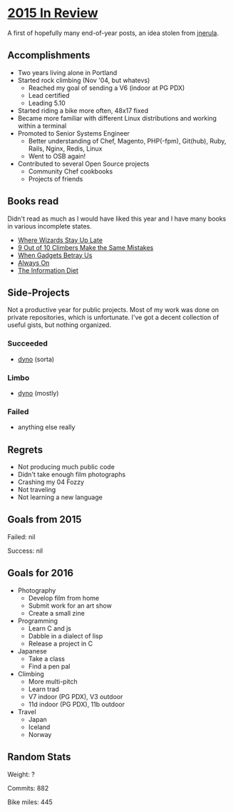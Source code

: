 # [2015 In Review](/yearly)

A first of hopefully many end-of-year posts, an idea stolen from [jnerula](http://qpfiffer.com/posts/2015-01-01-2014_in_review).

## Accomplishments

* Two years living alone in Portland
* Started rock climbing (Nov '04, but whatevs)
    * Reached my goal of sending a V6 (indoor at PG PDX)
    * Lead certified
    * Leading 5.10
* Started riding a bike more often, 48x17 fixed
* Became more familiar with different Linux distributions and working within a terminal
* Promoted to Senior Systems Engineer
    * Better understanding of Chef, Magento, PHP(-fpm), Git(hub), Ruby, Rails, Nginx, Redis, Linux
    * Went to OSB again!
* Contributed to several Open Source projects
    * Community Chef cookbooks
    * Projects of friends

## Books read
Didn't read as much as I would have liked this year and I have many books in various incomplete states.

* [Where Wizards Stay Up Late](http://amzn.com/0684832674)
* [9 Out of 10 Climbers Make the Same Mistakes](http://amzn.com/095642810X)
* [When Gadgets Betray Us](http://amzn.com/0465031382)
* [Always On](http://amzn.com/0306819600)
* [The Information Diet](http://amzn.com/1491933399)

## Side-Projects
Not a productive year for public projects. Most of my work was done on private repositories, which is unfortunate. I've got a decent collection of useful gists, but nothing organized.

### Succeeded
* [dyno](https://github.com/colby/dyno) (sorta)
### Limbo
* [dyno](https://github.com/colby/dyno) (mostly)
### Failed
* anything else really

## Regrets

* Not producing much public code
* Didn't take enough film photographs
* Crashing my 04 Fozzy
* Not traveling 
* Not learning a new language
 
## Goals from 2015

Failed: nil

Success: nil

## Goals for 2016

* Photography
    * Develop film from home
    * Submit work for an art show
    * Create a small zine
* Programming
    * Learn C and js
    * Dabble in a dialect of lisp
    * Release a project in C
* Japanese
    * Take a class
    * Find a pen pal
* Climbing
    * More multi-pitch
    * Learn trad
    * V7 indoor (PG PDX), V3 outdoor
    * 11d indoor (PG PDX), 11b outdoor
* Travel
    * Japan
    * Iceland
    * Norway

## Random Stats
Weight: ?

Commits: 882

Bike miles: 445
